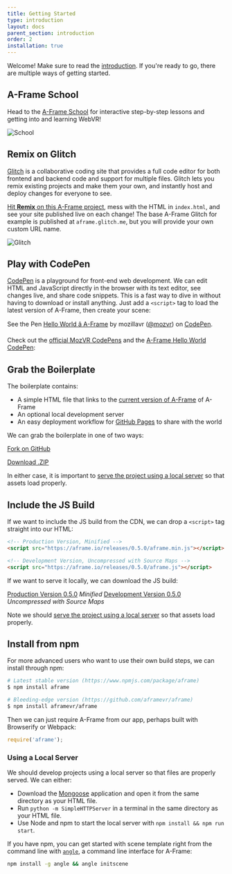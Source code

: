 ```yaml
---
title: Getting Started
type: introduction
layout: docs
parent_section: introduction
order: 2
installation: true
---
```


<script async src="//assets.codepen.io/assets/embed/ei.js"></script>

[introduction]: ./index.md

Welcome! Make sure to read the [introduction][introduction]. If you're ready to
go, there are multiple ways of getting started.

<!--toc-->

## A-Frame School

Head to the [A-Frame School](https://aframe.io/school/) for interactive
step-by-step lessons and getting into and learning WebVR!

![School](https://cloud.githubusercontent.com/assets/674727/24431825/1a2c83de-13d3-11e7-9739-dd5004891684.png)

## Remix on Glitch

[glitch]: https://glitch.com/~aframe

[Glitch][glitch] is a collaborative coding site that provides a full code
editor for both frontend and backend code and support for multiple files.
Glitch lets you remix existing projects and make them your own, and instantly
host and deploy changes for everyone to see.

[Hit **Remix** on this A-Frame project][glitch], mess with the HTML in
`index.html`, and see your site published live on each change! The base A-Frame
Glitch for example is published at `aframe.glitch.me`, but you will provide
your own custom URL name.

![Glitch](https://cloud.githubusercontent.com/assets/674727/24219261/68c6b3f4-0f03-11e7-9fb5-1bb4ecca568b.png)

## Play with CodePen

[codepen]: http://codepen.io/team/mozvr/pen/BjygdO

[CodePen][codepen] is a playground for front-end web development. We can edit
HTML and JavaScript directly in the browser with its text editor, see changes
live, and share code snippets. This is a fast way to dive in without having to
download or install anything. Just add a `<script>` tag to load the latest
version of A-Frame, then create your scene:

<p data-height="300" data-theme-id="19139" data-slug-hash="BjygdO" data-default-tab="html,result" data-user="mozvr" data-embed-version="2" data-pen-title="Hello World â A-Frame" data-editable="true" class="codepen">See the Pen <a href="http://codepen.io/mozvr/pen/BjygdO/">Hello World â A-Frame</a> by mozillavr (<a href="http://codepen.io/mozvr">@mozvr</a>) on <a href="http://codepen.io">CodePen</a>.</p>

Check out the [official MozVR CodePens](http://codepen.io/mozvr/) and the
[A-Frame Hello World CodePen][codepen]:

## Grab the Boilerplate

[ghpages]: https://pages.github.com/

The boilerplate contains:

- A simple HTML file that links to the [current version of A-Frame](#builds-prod) of A-Frame
- An optional local development server
- An easy deployment workflow for [GitHub Pages][ghpages] to share with the world

We can grab the boilerplate in one of two ways:

<a class="btn btn-download" href="https://github.com/aframevr/aframe-boilerplate/">Fork on GitHub</a>

<a class="btn btn-download" href="https://github.com/aframevr/aframe-boilerplate/archive/master.zip" download="aframe-boilerplate.zip">Download .ZIP<span></span></a>

In either case, it is important to [serve the project using a local
server](#using-a-local-server) so that assets load properly.

## Include the JS Build

If we want to include the JS build from the CDN, we can drop a `<script>` tag
straight into our HTML:

```html
<!-- Production Version, Minified -->
<script src="https://aframe.io/releases/0.5.0/aframe.min.js"></script>

<!-- Development Version, Uncompressed with Source Maps -->
<script src="https://aframe.io/releases/0.5.0/aframe.js"></script>
```

If we want to serve it locally, we can download the JS build:

<a id="builds-prod" class="btn btn-download" href="https://aframe.io/releases/0.5.0/aframe.min.js" download>Production Version <span>0.5.0</span></a> <em class="install-note">Minified</em>
<a id="builds-dev" class="btn btn-download" href="https://aframe.io/releases/0.5.0/aframe.js" download>Development Version <span>0.5.0</span></a> <em class="install-note">Uncompressed with Source Maps</em>

Note we should [serve the project using a local server](#using-a-local-server)
so that assets load properly.

## Install from npm

For more advanced users who want to use their own build steps, we can install
through npm:

```bash
# Latest stable version (https://www.npmjs.com/package/aframe)
$ npm install aframe

# Bleeding-edge version (https://github.com/aframevr/aframe)
$ npm install aframevr/aframe
```

Then we can just require A-Frame from our app, perhaps built with Browserify or
Webpack:

```js
require('aframe');
```

### Using a Local Server

We should develop projects using a local server so that files are properly
served. We can either:

- Download the [Mongoose](https://www.cesanta.com/products/binary) application
  and open it from the same directory as your HTML file.
- Run `python -m SimpleHTTPServer` in a terminal in the same directory as your
  HTML file.
- Use Node and npm to start the local server with `npm install && npm run start`.

[angle]: https://www.npmjs.com/package/angle

If you have npm, you can get started with scene template right from the command
line with [`angle`][angle], a command line interface for A-Frame:

```sh
npm install -g angle && angle initscene
```
